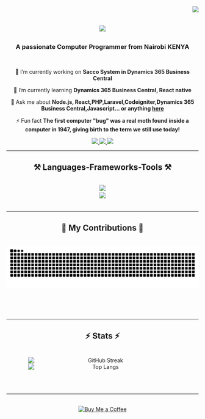<img align="right" src="https://visitor-badge.laobi.icu/badge?page_id=martinkavindu.martinkavindu" />

<h1 align="center">
    <img src="https://readme-typing-svg.herokuapp.com/?font=Righteous&size=35&center=true&vCenter=true&width=500&height=70&duration=4000&lines=Hi+There!+👋;+I'm+Martin+kavindu!;" />
</h1>

<h3 align="center">A passionate Computer Programmer from Nairobi  KENYA </h3>

<br/>
<div align="center">
 
 🔭 I’m currently working on **Sacco System in Dynamics 365 Business Central**
 
 🌱 I’m currently learning **Dynamics 365 Business Central, React native**

💬 Ask me about **Node.js, React,PHP,Laravel,Codeigniter,Dynamics 365 Business Central,Javascript... or anything [here](https://github.com/martinkavindu/martinkavindu/issues)**

⚡ Fun fact **The first computer "bug" was a real moth found inside a computer in 1947, giving birth to the term we still use today!**

 </div>
 <div align="center"> 
  <a href="mailto:martinmutuku1998@gmail.com">
    <img src="https://img.shields.io/badge/Gmail-333333?style=for-the-badge&logo=gmail&logoColor=red" />
  </a>
  <a href="https://linkedin.com/in/martinkavindu" target="_blank">
    <img src="https://img.shields.io/badge/LinkedIn-0077B5?style=for-the-badge&logo=linkedin&logoColor=white" target="_blank" />
  </a>
  <a href="https://mutuku.netlify.app/" target="_blank">
     <img src="https://img.shields.io/badge/Portfolio-FF5722?style=for-the-badge&logo=todoist&logoColor=white" target="_blank" /> 
  </a>
   
</div>

 <hr/>
 <h2 align="center">⚒️ Languages-Frameworks-Tools ⚒️</h2>
<br/>
 <div align="center">
    <img src="https://skillicons.dev/icons?i=react,bootstrap,mui,html,css,vscode,github,tailwind,git" /> <br>
    <img src="https://skillicons.dev/icons?i=nodejs,laravel,javascript,express,php,mongodb,codeigniter,mysql" /><br>
</div>

<br/>
<hr/>
<div align="center">
  <h2>🐍 My Contributions 🐍</h2>
  <br>
  <img alt="snake eating my contributions" src="https://raw.githubusercontent.com/martinkavindu/martinkavindu/output/github-contribution-grid-snake.svg" />
  
  <br/><br/><br/>
</div>

<hr/>
<h2 align="center">⚡ Stats ⚡</h2>
<br>
<div align="center">
  <a href="https://git.io/streak-stats">
    <img width="390" src="https://streak-stats.demolab.com?user=martinkavindu" alt="GitHub Streak" style="display: inline-block;"/>
  </a>
  <a href="https://github.com/martinkavindu/github-readme-stats">
    <img width="390" src="https://github-readme-stats.vercel.app/api/top-langs/?username=martinkavindu&layout=compact" alt="Top Langs" style="display: inline-block;"/>
  </a>
</div>



<br/><br/>

<hr/>

<br/>

<div align="center">
<a href='tel:0700729827' target='_blank'><img height='64' style='border:0px;height:64px;' src='https://storage.ko-fi.com/cdn/kofi1.png?v=3' border='0' alt='Buy Me a Coffee ' /></a>
</div>

<br/>




